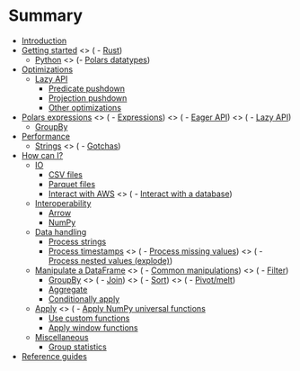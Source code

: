 # Summary

- [Introduction](introduction.md)
- [Getting started](quickstart/intro.md)
<> (    - [Rust](quickstart/rust.md))
    - [Python](quickstart/python.md)
<> (- [Polars datatypes](datatypes.md))
- [Optimizations](optimizations/intro.md)
    - [Lazy API](optimizations/lazy/intro.md)
        - [Predicate pushdown](optimizations/lazy/predicate_pushdown.md)
        - [Projection pushdown](optimizations/lazy/projection_pushdown.md)
        - [Other optimizations](optimizations/lazy/other-optimizations.md)
- [Polars expressions](dsl/intro.md)
<> (    - [Expressions](dsl/expressions.md))
<> (    - [Eager API](dsl/eager.md))
<> (    - [Lazy API](dsl/lazy.md))
    - [GroupBy](dsl/groupby.md)
- [Performance](performance/intro.md)
    - [Strings](performance/strings.md)
<> (    - [Gotchas](performance/gotchas.md))
- [How can I?](howcani/intro.md)
    - [IO](howcani/io/intro.md)
        - [CSV files](howcani/io/csv.md)
        - [Parquet files](howcani/io/parquet.md)
        - [Interact with AWS](howcani/io/aws.md)
<> (        - [Interact with a database](howcani/io/database.md))
    - [Interoperability](howcani/interop/intro.md)
        - [Arrow](howcani/interop/arrow.md)
        - [NumPy](howcani/interop/numpy.md)
    - [Data handling](howcani/data/intro.md)
        - [Process strings](howcani/data/strings.md)
        - [Process timestamps](howcani/data/timestamps.md)
<> (        - [Process missing values](howcani/missing.md))
<> (        - [Process nested values (explode)](howcani/explode.md))
    - [Manipulate a DataFrame](howcani/df/intro.md)
<> (        - [Common manipulations](howcani/df/common-manipulations.md))
<> (        - [Filter](howcani/df/filter.md))
        - [GroupBy](howcani/df/groupby.md)
<> (        - [Join](howcani/df/join.md))
<> (        - [Sort](howcani/df/sort.md))
<> (        - [Pivot/melt](howcani/df/pivot-melt.md))
        - [Aggregate](howcani/df/aggregate.md)
        - [Conditionally apply](howcani/df/conditionally_apply.md)
    - [Apply](howcani/apply/intro.md)
<> (        - [Apply NumPy universal functions](howcani/apply/numpy-ufuncs.md)
        - [Use custom functions](howcani/apply/udfs.md)
        - [Apply window functions](howcani/apply/window_functions.md)
    - [Miscellaneous](howcani/misc/intro.md)
        - [Group statistics](howcani/misc/group_statistics.md)
- [Reference guides](references.md)
